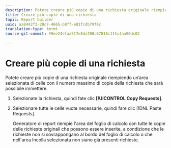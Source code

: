 ```yaml
---
description: Potete creare più copie di una richiesta originale riempiendo un’area selezionata di celle con il numero massimo di copie della richiesta che sarà possibile immettere.
title: Creare più copie di una richiesta
topic: Report builder
uuid: aa8442f3-28c7-4665-b0ff-e81fcdb79f6c
translation-type: tm+mt
source-git-commit: 99ee24efaa517e8da700c67818c111c4aa90dc02

---
```



# Creare più copie di una richiesta

Potete creare più copie di una richiesta originale riempiendo un’area selezionata di celle con il numero massimo di copie della richiesta che sarà possibile immettere.

1. Selezionate la richiesta, quindi fate clic **[!UICONTROL Copy Requests]**.
1. Selezionare tutte le celle vuote necessarie, quindi fare clic [!DNL Paste Requests].

   Generatore di report riempie l&#39;area del foglio di calcolo con tutte le copie delle richieste originali che possono essere inserite, a condizione che le richieste non si sovrappongano al bordo del foglio di calcolo o che nell&#39;area Incolla selezionata non siano già presenti richieste.
